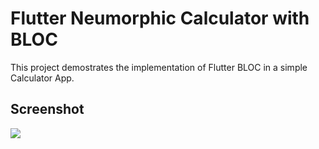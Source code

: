 # Flutter Neumorphic Calculator with BLOC

This project demostrates the implementation of Flutter BLOC in a simple Calculator App. 

## Screenshot
![](https://media.giphy.com/media/gHueOvQOZ2SQe3n7i4/giphy.gif)
